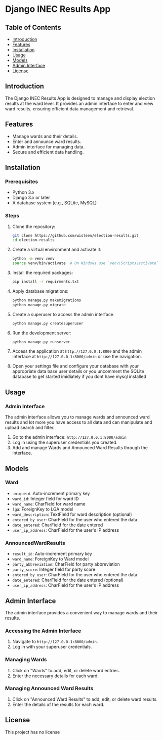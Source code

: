 # Django INEC Results App

## Table of Contents
- [Introduction](#introduction)
- [Features](#features)
- [Installation](#installation)
- [Usage](#usage)
- [Models](#models)
- [Admin Interface](#admin-interface)
- [License](#license)

## Introduction
The Django INEC Results App is designed to manage and display election results at the ward level. It provides an admin interface to enter and view ward results, ensuring efficient data management and retrieval.

## Features
- Manage wards and their details.
- Enter and announce ward results.
- Admin interface for managing data.
- Secure and efficient data handling.

## Installation

### Prerequisites
- Python 3.x
- Django 3.x or later
- A database system (e.g., SQLite, MySQL)

### Steps
1. Clone the repository:
    ```sh
    git clone https://github.com/wisteen/election-results.git
    cd election-results
    ```

2. Create a virtual environment and activate it:
    ```sh
    python -m venv venv
    source venv/bin/activate  # On Windows use `venv\Scripts\activate`
    ```

3. Install the required packages:
    ```sh
    pip install -r requirments.txt
    ```

4. Apply database migrations:
    ```sh
    python manage.py makemigrations
    python manage.py migrate
    ```

5. Create a superuser to access the admin interface:
    ```sh
    python manage.py createsuperuser
    ```

6. Run the development server:
    ```sh
    python manage.py runserver
    ```

7. Access the application at `http://127.0.0.1:8000` and the admin interface at `http://127.0.0.1:8000/admin` or use the navigation.

8. Open your settings file and configure your database with your appropriate data base user details or you uncomment the SQLite database to get started imidiately if you dont have mysql installed 

## Usage

### Admin Interface
The admin interface allows you to manage wards and announced ward results and lot more you have access to all data and can manipulate and upload search and filter.

1. Go to the admin interface: `http://127.0.0.1:8000/admin`
2. Log in using the superuser credentials you created.
3. Add and manage Wards and Announced Ward Results through the interface.

## Models

### Ward
- `uniqueid`: Auto-increment primary key
- `ward_id`: Integer field for ward ID
- `ward_name`: CharField for ward name
- `lga`: ForeignKey to LGA model
- `ward_description`: TextField for ward description (optional)
- `entered_by_user`: CharField for the user who entered the data
- `date_entered`: CharField for the date entered
- `user_ip_address`: CharField for the user's IP address

### AnnouncedWardResults
- `result_id`: Auto-increment primary key
- `ward_name`: ForeignKey to Ward model
- `party_abbreviation`: CharField for party abbreviation
- `party_score`: Integer field for party score
- `entered_by_user`: CharField for the user who entered the data
- `date_entered`: CharField for the date entered (optional)
- `user_ip_address`: CharField for the user's IP address

## Admin Interface
The admin interface provides a convenient way to manage wards and their results.

### Accessing the Admin Interface
1. Navigate to `http://127.0.0.1:8000/admin`.
2. Log in with your superuser credentials.

### Managing Wards
1. Click on "Wards" to add, edit, or delete ward entries.
2. Enter the necessary details for each ward.

### Managing Announced Ward Results
1. Click on "Announced Ward Results" to add, edit, or delete ward results.
2. Enter the details of the results for each ward.

## License
This project has no license 
